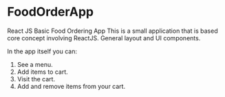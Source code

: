 # FoodOrderApp
React JS Basic Food Ordering App
This is a small application that is based core concept involving ReactJS. General layout and UI components. 

In the app itself you can:
1. See a menu.
2. Add items to cart.
3. Visit the cart.
4. Add and remove items from your cart.
